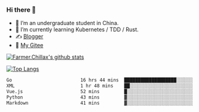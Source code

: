 ### Hi there 👋

- 🔭 I’m an undergraduate student in China.
- 🌱 I’m currently learning Kubernetes / TDD / Rust.
- ✍️ [Blogger](https://blog.farmer233.top)
- 🤔 [My Gitee](https://gitee.com/Farmer-chong)


[![Farmer.Chillax's github stats](https://github-readme-stats.vercel.app/api?username=FarmerChillax)](https://github.com/anuraghazra/github-readme-stats)

[![Top Langs](https://github-readme-stats.vercel.app/api/top-langs/?username=FarmerChillax&layout=compact&hide=html,css,javascript)](https://github.com/anuraghazra/github-readme-stats)


<a href="https://wakatime.com/@Farmer"> </a>
          <!--START_SECTION:waka-->

```txt
Go                         16 hrs 44 mins  ███████████████████░░░░░░   75.88 %
XML                        1 hr 48 mins    ██░░░░░░░░░░░░░░░░░░░░░░░   08.21 %
Vue.js                     52 mins         █░░░░░░░░░░░░░░░░░░░░░░░░   03.97 %
Python                     43 mins         ▓░░░░░░░░░░░░░░░░░░░░░░░░   03.32 %
Markdown                   41 mins         ▓░░░░░░░░░░░░░░░░░░░░░░░░   03.12 %
```

<!--END_SECTION:waka-->



<!--
**Farmer-chong/Farmer-chong** is a ✨ _special_ ✨ repository because its `README.md` (this file) appears on your GitHub profile.

Here are some ideas to get you started:

- 🔭 I’m currently working on ...
- 🌱 I’m currently learning ...
- 👯 I’m looking to collaborate on ...
- 🤔 I’m looking for help with ...
- 💬 Ask me about ...
- 📫 How to reach me: ...
- 😄 Pronouns: ...
- ⚡ Fun fact: ...
-->
